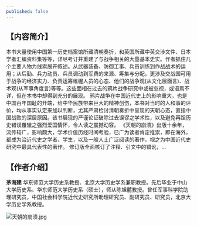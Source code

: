 ```yaml
---
published: false
---
```

## **【内容简介】**

本书大量使用中国第一历史档案馆所藏清朝奏折，和英国所藏中英交涉文件、日本学者汇编资料集等等，详尽考订并重建了与战争相关的大量基本史实。作者抓住几个主要人物为线索展开叙述。从武器装备、防御工事、兵员训练到作战战术的运用；从后勤、兵力动员、兵员调动到军费的来源、筹集与分配，更涉及交战国可用于战争的经济实力、负责运筹帷幄人员的心态、他们的战争观(从文化层面言)、战术观(从军事角度言)等等。这些面相在过去的鸦片战争研究中或被忽视，或语焉不详，但在本书中却得到充分的展现。
鸦片战争在中国近代史上的影响重大，也是中国百年国耻的开端，给中华民族带来巨大的精神创伤，本书对当时的人和事的评价，均从事实认定来加以判断，尤其严肃检讨清朝奏折中呈现的天朝心态，直指中国战败的深层原因。该书展现的严谨论证破除过去误谬之学术性，以及避免再蹈历史错误覆辙之强烈爱国情怀，令人读之震撼动容。
《天朝的崩溃》出版十余年，流传较广，影响颇大，学术价值历经时间考验，已广为读者肯定推崇，即在海外，都成为治近代史之学者、学生，以及一般人士广泛阅读的著作，视之为中国近代史研究中最具代表性的著作。
修订版全面核订了注释、引文中的错讹，...

## **【作者介绍】**

**茅海建** 华东师范大学历史系教授、北京大学历史学系兼职教授。先后毕业于中山大学历史系、华东师范大学历史系（硕士），师从陈旭麓教授。曾任军事科学院助理研究员，中国社会科学院近代史研究所助理研究员、副研究员、研究员，北京大学历史学系教授。

![天朝的崩溃.jpg](https://i.loli.net/2018/11/18/5bf0a3a24a3d3.jpg)
